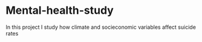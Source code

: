 # Mental-health-study
In this project I study how climate and socieconomic variables affect suicide rates
